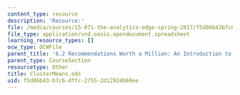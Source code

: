 ```yaml
---
content_type: resource
description: 'Resource:'
file: /media/courses/15-071-the-analytics-edge-spring-2017/f5d06b43b7c6dffc27552d12924b69ee_ClusterMeans.ods
file_type: application/vnd.oasis.opendocument.spreadsheet
learning_resource_types: []
ocw_type: OCWFile
parent_title: '6.2 Recommendations Worth a Million: An Introduction to Clustering '
parent_type: CourseSection
resourcetype: Other
title: ClusterMeans.ods
uid: f5d06b43-b7c6-dffc-2755-2d12924b69ee
---
```

